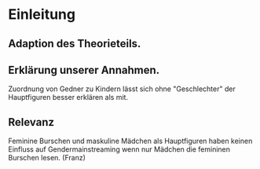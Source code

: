 Einleitung
==========

## Adaption des Theorieteils.
  

## Erklärung unserer Annahmen.

  Zuordnung von Gedner zu Kindern lässt sich ohne "Geschlechter" der Hauptfiguren besser erklären als mit.

## Relevanz

  Feminine Burschen und maskuline Mädchen als Hauptfiguren haben keinen Einfluss auf Gendermainstreaming wenn nur Mädchen die femininen Burschen lesen. (Franz)
